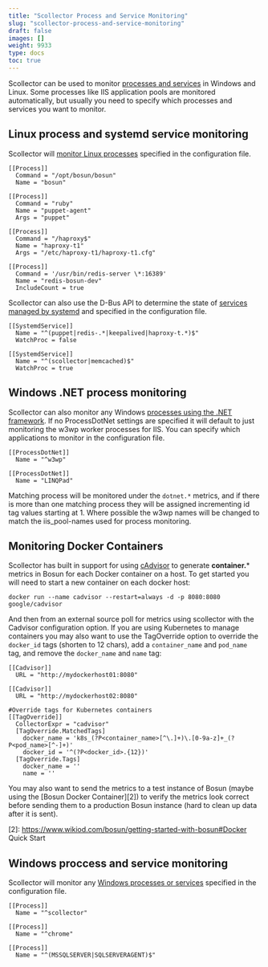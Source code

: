 ```yaml
---
title: "Scollector Process and Service Monitoring"
slug: "scollector-process-and-service-monitoring"
draft: false
images: []
weight: 9933
type: docs
toc: true
---
```


Scollector can be used to monitor [processes and services](http://bosun.org/scollector/process-monitoring) in Windows and Linux. Some processes like IIS application pools are monitored automatically, but usually you need to specify which processes and services you want to monitor.

## Linux process and systemd service monitoring
Scollector will [monitor Linux processes](http://bosun.org/scollector/process-monitoring#linux) specified in the configuration file.

```
[[Process]]
  Command = "/opt/bosun/bosun"
  Name = "bosun"

[[Process]]
  Command = "ruby"
  Name = "puppet-agent"
  Args = "puppet"

[[Process]]
  Command = "/haproxy$"
  Name = "haproxy-t1"
  Args = "/etc/haproxy-t1/haproxy-t1.cfg"

[[Process]]
  Command = '/usr/bin/redis-server \*:16389'
  Name = "redis-bosun-dev"
  IncludeCount = true
```

Scollector can also use the D-Bus API to determine the state of [services managed by systemd](http://bosun.org/scollector/process-monitoring#systemd-services) and specified in the configuration file.

```
[[SystemdService]]
  Name = "^(puppet|redis-.*|keepalived|haproxy-t.*)$"
  WatchProc = false

[[SystemdService]]
  Name = "^(scollector|memcached)$"
  WatchProc = true
```

## Windows .NET process monitoring
Scollector can also monitor any Windows [processes using the .NET framework](http://bosun.org/scollector/process-monitoring#net-processes). If no ProcessDotNet settings are specified it will default to just monitoring the w3wp worker processes for IIS. You can specify which applications to monitor in the configuration file.

```
[[ProcessDotNet]]
  Name = "^w3wp"

[[ProcessDotNet]]
  Name = "LINQPad"
```

Matching process will be monitored under the `dotnet.*` metrics, and if there is more than one matching process they will be assigned incrementing id tag values starting at 1. Where possible the w3wp names will be changed to match the iis_pool-names used for process monitoring.

## Monitoring Docker Containers
Scollector has built in support for using [cAdvisor][1] to generate **container.*** metrics in Bosun for each Docker container on a host. To get started you will need to start a new container on each docker host:

    docker run --name cadvisor --restart=always -d -p 8080:8080 google/cadvisor

And then from an external source poll for metrics using scollector with the Cadvisor configuration option. If you are using Kubernetes to manage containers you may also want to use the TagOverride option to override the `docker_id` tags (shorten to 12 chars), add a `container_name` and `pod_name` tag, and remove the `docker_name` and `name` tag:

    [[Cadvisor]]
      URL = "http://mydockerhost01:8080"
    
    [[Cadvisor]]
      URL = "http://mydockerhost02:8080"
    
    #Override tags for Kubernetes containers
    [[TagOverride]]
      CollectorExpr = "cadvisor"
      [TagOverride.MatchedTags]
        docker_name = 'k8s_(?P<container_name>[^\.]+)\.[0-9a-z]+_(?P<pod_name>[^-]+)'
        docker_id = '^(?P<docker_id>.{12})'
      [TagOverride.Tags]
        docker_name = ''
        name = ''

You may also want to send the metrics to a test instance of Bosun (maybe using the [Bosun Docker Container][2]) to verify the metrics look correct before sending them to a production Bosun instance (hard to clean up data after it is sent).


  [1]: https://github.com/google/cadvisor
  [2]: https://www.wikiod.com/bosun/getting-started-with-bosun#Docker Quick Start

## Windows proccess and service monitoring
Scollector will monitor any [Windows processes or services](http://bosun.org/scollector/process-monitoring#windows) specified in the configuration file.

```
[[Process]]
  Name = "^scollector"

[[Process]]
  Name = "^chrome"

[[Process]]
  Name = "^(MSSQLSERVER|SQLSERVERAGENT)$"
```

